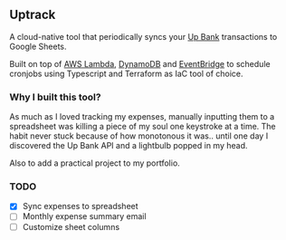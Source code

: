 ## Uptrack

A cloud-native tool that periodically syncs your [Up Bank](https://developer.up.com.au/) transactions to Google Sheets.

Built on top of [AWS Lambda](https://docs.aws.amazon.com/lambda/), [DynamoDB](https://aws.amazon.com/dynamodb) and [EventBridge](https://aws.amazon.com/eventbridge/) to schedule cronjobs using Typescript and Terraform as IaC tool of choice.

### Why I built this tool?

As much as I loved tracking my expenses, manually inputting them to a spreadsheet was killing a piece of my soul one keystroke at a time. The habit never stuck because of how monotonous it was.. until one day I discovered the Up Bank API and a lightbulb popped in my head.

Also to add a practical project to my portfolio.

### TODO

- [x] Sync expenses to spreadsheet
- [ ] Monthly expense summary email
- [ ] Customize sheet columns
